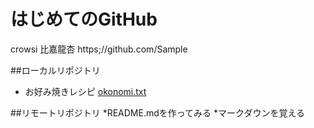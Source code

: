# はじめてのGitHub
crowsi 比嘉龍杏
https;//github.com/Sample

##ローカルリポジトリ
* お好み焼きレシピ
     [okonomi.txt](okonomi.txt)

##リモートリポジトリ
*README.mdを作ってみる
*マークダウンを覚える
